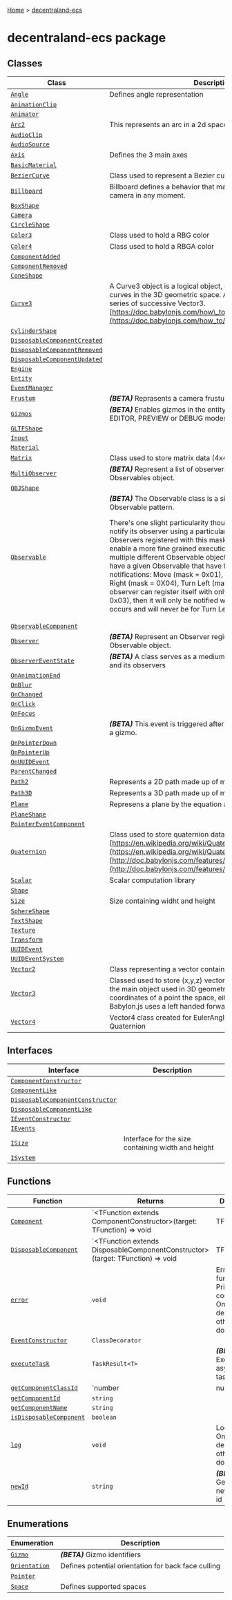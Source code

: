 [Home](./index) &gt; [decentraland-ecs](./decentraland-ecs.md)

# decentraland-ecs package

## Classes

|  Class | Description |
|  --- | --- |
|  [`Angle`](./decentraland-ecs.angle.md) | Defines angle representation |
|  [`AnimationClip`](./decentraland-ecs.animationclip.md) |  |
|  [`Animator`](./decentraland-ecs.animator.md) |  |
|  [`Arc2`](./decentraland-ecs.arc2.md) | This represents an arc in a 2d space. |
|  [`AudioClip`](./decentraland-ecs.audioclip.md) |  |
|  [`AudioSource`](./decentraland-ecs.audiosource.md) |  |
|  [`Axis`](./decentraland-ecs.axis.md) | Defines the 3 main axes |
|  [`BasicMaterial`](./decentraland-ecs.basicmaterial.md) |  |
|  [`BezierCurve`](./decentraland-ecs.beziercurve.md) | Class used to represent a Bezier curve |
|  [`Billboard`](./decentraland-ecs.billboard.md) | Billboard defines a behavior that makes the entity face the camera in any moment. |
|  [`BoxShape`](./decentraland-ecs.boxshape.md) |  |
|  [`Camera`](./decentraland-ecs.camera.md) |  |
|  [`CircleShape`](./decentraland-ecs.circleshape.md) |  |
|  [`Color3`](./decentraland-ecs.color3.md) | Class used to hold a RBG color |
|  [`Color4`](./decentraland-ecs.color4.md) | Class used to hold a RBGA color |
|  [`ComponentAdded`](./decentraland-ecs.componentadded.md) |  |
|  [`ComponentRemoved`](./decentraland-ecs.componentremoved.md) |  |
|  [`ConeShape`](./decentraland-ecs.coneshape.md) |  |
|  [`Curve3`](./decentraland-ecs.curve3.md) | A Curve3 object is a logical object, so not a mesh, to handle curves in the 3D geometric space. A Curve3 is designed from a series of successive Vector3. [https://doc.babylonjs.com/how\_to/how\_to\_use\_curve3](https://doc.babylonjs.com/how_to/how_to_use_curve3) |
|  [`CylinderShape`](./decentraland-ecs.cylindershape.md) |  |
|  [`DisposableComponentCreated`](./decentraland-ecs.disposablecomponentcreated.md) |  |
|  [`DisposableComponentRemoved`](./decentraland-ecs.disposablecomponentremoved.md) |  |
|  [`DisposableComponentUpdated`](./decentraland-ecs.disposablecomponentupdated.md) |  |
|  [`Engine`](./decentraland-ecs.engine.md) |  |
|  [`Entity`](./decentraland-ecs.entity.md) |  |
|  [`EventManager`](./decentraland-ecs.eventmanager.md) |  |
|  [`Frustum`](./decentraland-ecs.frustum.md) | **_(BETA)_** Reprasents a camera frustum |
|  [`Gizmos`](./decentraland-ecs.gizmos.md) | **_(BETA)_** Enables gizmos in the entity. Gizmos only work in EDITOR, PREVIEW or DEBUG modes. |
|  [`GLTFShape`](./decentraland-ecs.gltfshape.md) |  |
|  [`Input`](./decentraland-ecs.input.md) |  |
|  [`Material`](./decentraland-ecs.material.md) |  |
|  [`Matrix`](./decentraland-ecs.matrix.md) | Class used to store matrix data (4x4) |
|  [`MultiObserver`](./decentraland-ecs.multiobserver.md) | **_(BETA)_** Represent a list of observers registered to multiple Observables object. |
|  [`OBJShape`](./decentraland-ecs.objshape.md) |  |
|  [`Observable`](./decentraland-ecs.observable.md) | **_(BETA)_** The Observable class is a simple implementation of the Observable pattern.<p/>There's one slight particularity though: a given Observable can notify its observer using a particular mask value, only the Observers registered with this mask value will be notified. This enable a more fine grained execution without having to rely on multiple different Observable objects. For instance you may have a given Observable that have four different types of notifications: Move (mask = 0x01), Stop (mask = 0x02), Turn Right (mask = 0X04), Turn Left (mask = 0X08). A given observer can register itself with only Move and Stop (mask = 0x03), then it will only be notified when one of these two occurs and will never be for Turn Left/Right. |
|  [`ObservableComponent`](./decentraland-ecs.observablecomponent.md) |  |
|  [`Observer`](./decentraland-ecs.observer.md) | **_(BETA)_** Represent an Observer registered to a given Observable object. |
|  [`ObserverEventState`](./decentraland-ecs.observereventstate.md) | **_(BETA)_** A class serves as a medium between the observable and its observers |
|  [`OnAnimationEnd`](./decentraland-ecs.onanimationend.md) |  |
|  [`OnBlur`](./decentraland-ecs.onblur.md) |  |
|  [`OnChanged`](./decentraland-ecs.onchanged.md) |  |
|  [`OnClick`](./decentraland-ecs.onclick.md) |  |
|  [`OnFocus`](./decentraland-ecs.onfocus.md) |  |
|  [`OnGizmoEvent`](./decentraland-ecs.ongizmoevent.md) | **_(BETA)_** This event is triggered after the user finalizes dragging a gizmo. |
|  [`OnPointerDown`](./decentraland-ecs.onpointerdown.md) |  |
|  [`OnPointerUp`](./decentraland-ecs.onpointerup.md) |  |
|  [`OnUUIDEvent`](./decentraland-ecs.onuuidevent.md) |  |
|  [`ParentChanged`](./decentraland-ecs.parentchanged.md) |  |
|  [`Path2`](./decentraland-ecs.path2.md) | Represents a 2D path made up of multiple 2D points |
|  [`Path3D`](./decentraland-ecs.path3d.md) | Represents a 3D path made up of multiple 3D points |
|  [`Plane`](./decentraland-ecs.plane.md) | Represens a plane by the equation ax + by + cz + d = 0 |
|  [`PlaneShape`](./decentraland-ecs.planeshape.md) |  |
|  [`PointerEventComponent`](./decentraland-ecs.pointereventcomponent.md) |  |
|  [`Quaternion`](./decentraland-ecs.quaternion.md) | Class used to store quaternion data [https://en.wikipedia.org/wiki/Quaternion](https://en.wikipedia.org/wiki/Quaternion) [http://doc.babylonjs.com/features/position,\_rotation,\_scaling](http://doc.babylonjs.com/features/position,_rotation,_scaling) |
|  [`Scalar`](./decentraland-ecs.scalar.md) | Scalar computation library |
|  [`Shape`](./decentraland-ecs.shape.md) |  |
|  [`Size`](./decentraland-ecs.size.md) | Size containing widht and height |
|  [`SphereShape`](./decentraland-ecs.sphereshape.md) |  |
|  [`TextShape`](./decentraland-ecs.textshape.md) |  |
|  [`Texture`](./decentraland-ecs.texture.md) |  |
|  [`Transform`](./decentraland-ecs.transform.md) |  |
|  [`UUIDEvent`](./decentraland-ecs.uuidevent.md) |  |
|  [`UUIDEventSystem`](./decentraland-ecs.uuideventsystem.md) |  |
|  [`Vector2`](./decentraland-ecs.vector2.md) | Class representing a vector containing 2 coordinates |
|  [`Vector3`](./decentraland-ecs.vector3.md) | Classed used to store (x,y,z) vector representation A Vector3 is the main object used in 3D geometry It can represent etiher the coordinates of a point the space, either a direction Reminder: Babylon.js uses a left handed forward facing system |
|  [`Vector4`](./decentraland-ecs.vector4.md) | Vector4 class created for EulerAngle class conversion to Quaternion |

## Interfaces

|  Interface | Description |
|  --- | --- |
|  [`ComponentConstructor`](./decentraland-ecs.componentconstructor.md) |  |
|  [`ComponentLike`](./decentraland-ecs.componentlike.md) |  |
|  [`DisposableComponentConstructor`](./decentraland-ecs.disposablecomponentconstructor.md) |  |
|  [`DisposableComponentLike`](./decentraland-ecs.disposablecomponentlike.md) |  |
|  [`IEventConstructor`](./decentraland-ecs.ieventconstructor.md) |  |
|  [`IEvents`](./decentraland-ecs.ievents.md) |  |
|  [`ISize`](./decentraland-ecs.isize.md) | Interface for the size containing width and height |
|  [`ISystem`](./decentraland-ecs.isystem.md) |  |

## Functions

|  Function | Returns | Description |
|  --- | --- | --- |
|  [`Component`](./decentraland-ecs.component.md) | `<TFunction extends ComponentConstructor<any>>(target: TFunction) => void | TFunction` |  |
|  [`DisposableComponent`](./decentraland-ecs.disposablecomponent.md) | `<TFunction extends DisposableComponentConstructor<any>>(target: TFunction) => void | TFunction` |  |
|  [`error`](./decentraland-ecs.error.md) | `void` | Error function. Prints a console error. Only works in debug mode, otherwise it does nothing. |
|  [`EventConstructor`](./decentraland-ecs.eventconstructor.md) | `ClassDecorator` |  |
|  [`executeTask`](./decentraland-ecs.executetask.md) | `TaskResult<T>` | **_(BETA)_** Executes an asynchronous task |
|  [`getComponentClassId`](./decentraland-ecs.getcomponentclassid.md) | `number | null` |  |
|  [`getComponentId`](./decentraland-ecs.getcomponentid.md) | `string` |  |
|  [`getComponentName`](./decentraland-ecs.getcomponentname.md) | `string` |  |
|  [`isDisposableComponent`](./decentraland-ecs.isdisposablecomponent.md) | `boolean` |  |
|  [`log`](./decentraland-ecs.log.md) | `void` | Log function. Only works in debug mode, otherwise it does nothing. |
|  [`newId`](./decentraland-ecs.newid.md) | `string` | **_(BETA)_** Generates a new prefixed id |

## Enumerations

|  Enumeration | Description |
|  --- | --- |
|  [`Gizmo`](./decentraland-ecs.gizmo.md) | **_(BETA)_** Gizmo identifiers |
|  [`Orientation`](./decentraland-ecs.orientation.md) | Defines potential orientation for back face culling |
|  [`Pointer`](./decentraland-ecs.pointer.md) |  |
|  [`Space`](./decentraland-ecs.space.md) | Defines supported spaces |

